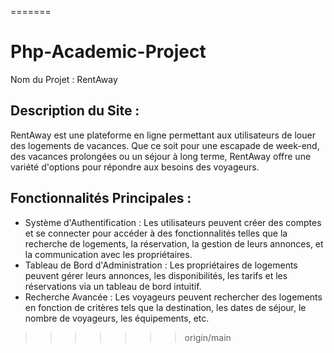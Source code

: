 =======
# Php-Academic-Project

Nom du Projet : RentAway

## Description du Site :

RentAway est une plateforme en ligne permettant aux utilisateurs de louer des logements de vacances. Que ce soit pour une escapade de week-end, des vacances prolongées ou un séjour à long terme, RentAway offre une variété d'options pour répondre aux besoins des voyageurs.

## Fonctionnalités Principales :
- Système d'Authentification : Les utilisateurs peuvent créer des comptes et se connecter pour accéder à des fonctionnalités telles que la recherche de logements, la réservation, la gestion de leurs annonces, et la communication avec les propriétaires.
- Tableau de Bord d'Administration : Les propriétaires de logements peuvent gérer leurs annonces, les disponibilités, les tarifs et les réservations via un tableau de bord intuitif.
- Recherche Avancée : Les voyageurs peuvent rechercher des logements en fonction de critères tels que la destination, les dates de séjour, le nombre de voyageurs, les équipements, etc.
>>>>>>> origin/main
